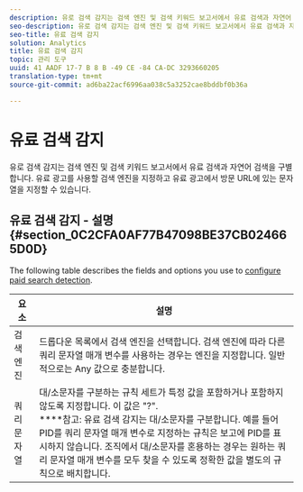```yaml
---
description: 유로 검색 감지는 검색 엔진 및 검색 키워드 보고서에서 유료 검색과 자연어 검색을 구별합니다. 유료 광고를 사용할 검색 엔진을 지정하고 유료 광고에서 방문 URL에 있는 문자열을 지정할 수 있습니다.
seo-description: 유로 검색 감지는 검색 엔진 및 검색 키워드 보고서에서 유료 검색과 자연어 검색을 구별합니다. 유료 광고를 사용할 검색 엔진을 지정하고 유료 광고에서 방문 URL에 있는 문자열을 지정할 수 있습니다.
seo-title: 유료 검색 감지
solution: Analytics
title: 유료 검색 감지
topic: 관리 도구
uuid: 41 AADF 17-7 B 8 B -49 CE -84 CA-DC 3293660205
translation-type: tm+mt
source-git-commit: ad6ba22acf6996aa038c5a3252cae8bddbf0b36a

---
```



# 유료 검색 감지

유로 검색 감지는 검색 엔진 및 검색 키워드 보고서에서 유료 검색과 자연어 검색을 구별합니다. 유료 광고를 사용할 검색 엔진을 지정하고 유료 광고에서 방문 URL에 있는 문자열을 지정할 수 있습니다.

## 유료 검색 감지 - 설명 {#section_0C2CFA0AF77B47098BE37CB024665D0D}

The following table describes the fields and options you use to [configure paid search detection](../../../admin/admin/paid-search-detection/t-paid-search-detection.md#task_D0BBDB78771E4BDBB495A004A080D647).

| 요소 | 설명 |
|--- |--- |
| 검색 엔진 | 드롭다운 목록에서 검색 엔진을 선택합니다. 검색 엔진에 따라 다른 쿼리 문자열 매개 변수를 사용하는 경우는 엔진을 지정합니다. 일반적으로는 Any 값으로 충분합니다. |
| 쿼리 문자열 | 대/소문자를 구분하는 규칙 세트가 특정 값을 포함하거나 포함하지 않도록 지정합니다. 이 값은 "?". <br>****&#x200B;참고: 유료 검색 감지는 대/소문자를 구분합니다. 예를 들어 PID를 쿼리 문자열 매개 변수로 지정하는 규칙은 보고에 PID를 표시하지 않습니다. 조직에서 대/소문자를 혼용하는 경우는 원하는 쿼리 문자열 매개 변수를 모두 찾을 수 있도록 정확한 값을 별도의 규칙으로 배치합니다.</br> |
